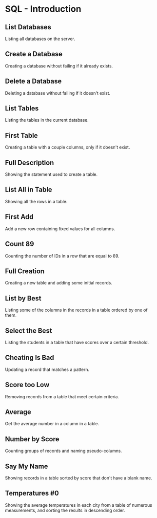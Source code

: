 # SQL - Introduction

## List Databases
Listing all databases on the server.

## Create a Database
Creating a database without failing if it already exists.

## Delete a Database
Deleting a database without failing if it doesn't exist.

## List Tables
Listing the tables in the current database.

## First Table
Creating a table with a couple columns, only if it doesn't exist.

## Full Description
Showing the statement used to create a table.

## List All in Table
Showing all the rows in a table.

## First Add
Add a new row containing fixed values for all columns.

## Count 89
Counting the number of IDs in a row that are equal to 89.

## Full Creation
Creating a new table and adding some initial records.

## List by Best
Listing some of the columns in the records in a table ordered by one of them.

## Select the Best
Listing the students in a table that have scores over a certain threshold.

## Cheating Is Bad
Updating a record that matches a pattern.

## Score too Low
Removing records from a table that meet certain criteria.

## Average
Get the average number in a column in a table.

## Number by Score
Counting groups of records and naming pseudo-columns.

## Say My Name
Showing records in a table sorted by score that don't have a blank name.

## Temperatures #0
Showing the average temperatures in each city from a table of numerous measurements, and sorting the results in descending order.
